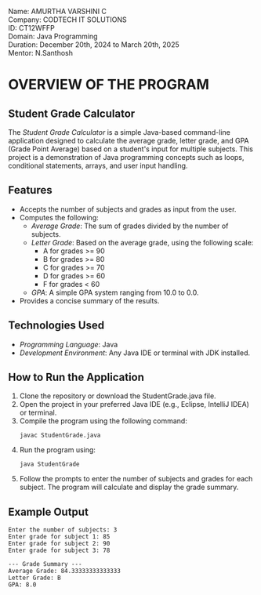 Name: AMURTHA VARSHINI C<BR>
Company: CODTECH IT SOLUTIONS<BR>
ID: CT12WFFP<BR>
Domain: Java Programming<BR>
Duration: December 20th, 2024 to March 20th, 2025<BR>
Mentor: N.Santhosh <BR>
# OVERVIEW OF THE PROGRAM
## Student Grade Calculator

The *Student Grade Calculator* is a simple Java-based command-line application designed to calculate the average grade, letter grade, and GPA (Grade Point Average) based on a student's input for multiple subjects. This project is a demonstration of Java programming concepts such as loops, conditional statements, arrays, and user input handling.

## Features
- Accepts the number of subjects and grades as input from the user.
- Computes the following:
  - *Average Grade*: The sum of grades divided by the number of subjects.
  - *Letter Grade*: Based on the average grade, using the following scale:
    - A for grades >= 90
    - B for grades >= 80
    - C for grades >= 70
    - D for grades >= 60
    - F for grades < 60
  - *GPA*: A simple GPA system ranging from 10.0 to 0.0.
- Provides a concise summary of the results.

## Technologies Used
- *Programming Language*: Java
- *Development Environment*: Any Java IDE or terminal with JDK installed.

## How to Run the Application
1. Clone the repository or download the StudentGrade.java file.
2. Open the project in your preferred Java IDE (e.g., Eclipse, IntelliJ IDEA) or terminal.
3. Compile the program using the following command:
   ```
   javac StudentGrade.java
   ```
4. Run the program using:
   ```
   java StudentGrade
   ```
5. Follow the prompts to enter the number of subjects and grades for each subject. The program will calculate and display the grade summary.

## Example Output
```
Enter the number of subjects: 3
Enter grade for subject 1: 85
Enter grade for subject 2: 90
Enter grade for subject 3: 78

--- Grade Summary ---
Average Grade: 84.33333333333333
Letter Grade: B
GPA: 8.0
```
